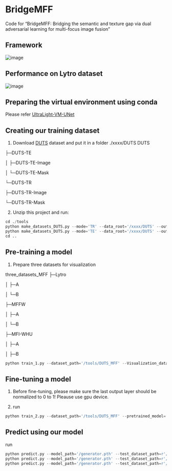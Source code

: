 # BridgeMFF
Code for “BridgeMFF: Bridging the semantic and texture gap via dual adversarial learning for multi-focus image fusion”
## Framework
![image](https://github.com/Xinzhe99/BridgeMFF/assets/113503163/17d21d4f-720a-4472-92ac-0ba9e90eb935)

## Performance on Lytro dataset
![image](https://github.com/Xinzhe99/BridgeMFF/assets/113503163/5751cc4c-e3d7-47b5-b401-a0dd557e1372)

## Preparing the virtual environment using conda
Please refer [UltraLight-VM-UNet](https://github.com/wurenkai/UltraLight-VM-UNet)
## Creating our training dataset
1. Download [DUTS]([https://www.openai.com](http://saliencydetection.net/duts/)) dataset and put it in a folder ./xxxx/DUTS
DUTS

├─DUTS-TE

│  ├─DUTS-TE-Image

│  └─DUTS-TE-Mask

└─DUTS-TR

   ├─DUTS-TR-Image
    
   └─DUTS-TR-Mask
    
2. Unzip this project and run:
```python
cd ./tools
python make_datasets_DUTS.py --mode='TR' --data_root='/xxxx/DUTS' --out_dir_name='DUTS_MFF' #Training set
python make_datasets_DUTS.py --mode='TE' --data_root='/xxxx/DUTS' --out_dir_name='DUTS_MFF' #Validation set
cd ..
```
## Pre-training a model
1. Prepare three datasets for visualization

three_datasets_MFF
├─Lytro

│  ├─A

│  └─B

├─MFFW

│  ├─A

│  └─B

├─MFI-WHU

│  ├─A

│  ├─B

```python
python train_1.py --dataset_path='/tools/DUTS_MFF' --Visualization_datasets='/three_datasets_MFF'
```

## Fine-tuning a model
1. Before fine-tuning, please make sure the last output layer should be normalized to 0 to 1! Pleause use gpu device.

2. run
   
```python
python train_2.py --dataset_path='/tools/DUTS_MFF' --pretrained_model='/xxxx.pth' --Visualization_datasets='/three_datasets_MFF'
```
## Predict using our model

run

```python
python predict.py --model_path='/generator.pth' --test_dataset_path=r'/three_datasets_MFF/Lytro'#Lytro
python predict.py --model_path='/generator.pth' --test_dataset_path=r'/three_datasets_MFF/MFFW'#MFFW
python predict.py --model_path='/generator.pth' --test_dataset_path=r'/three_datasets_MFF/MFI-WHU'#MFI-WHU
```
